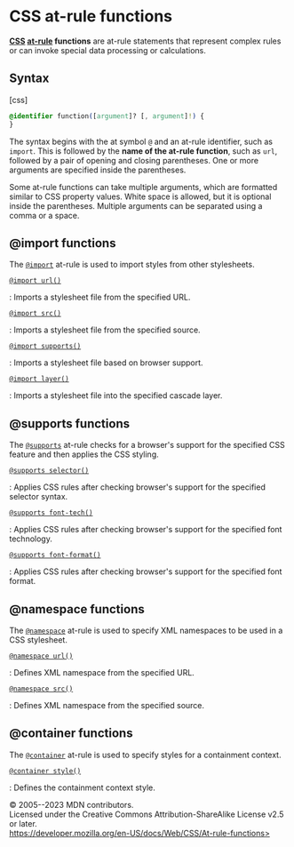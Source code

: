 CSS at-rule functions
=====================

**[CSS](https://developer.mozilla.org/en-US/docs/Web/CSS)
[at-rule](at-rule.md) functions** are at-rule statements that represent
complex rules or can invoke special data processing or calculations.

Syntax
------

[css]

```css
@identifier function([argument]? [, argument]!) {
}
```

The syntax begins with the at symbol `@` and an at-rule identifier, such
as `import`. This is followed by the **name of the at-rule function**,
such as `url`, followed by a pair of opening and closing parentheses.
One or more arguments are specified inside the parentheses.

Some at-rule functions can take multiple arguments, which are formatted
similar to CSS property values. White space is allowed, but it is
optional inside the parentheses. Multiple arguments can be separated
using a comma or a space.

\@import functions
------------------

The [`@import`](@import.md) at-rule is used to import styles from other
stylesheets.

[`@import url()`](@import.md)

:   Imports a stylesheet file from the specified URL.

[`@import src()`](@import.md)

:   Imports a stylesheet file from the specified source.

[`@import supports()`](@import.md)

:   Imports a stylesheet file based on browser support.

[`@import layer()`](@import.md)

:   Imports a stylesheet file into the specified cascade layer.

\@supports functions
--------------------

The [`@supports`](@supports.md) at-rule checks for a browser\'s support for
the specified CSS feature and then applies the CSS styling.

[`@supports selector()`](@supports.md)

:   Applies CSS rules after checking browser\'s support for the
    specified selector syntax.

[`@supports font-tech()`](@supports.md)

:   Applies CSS rules after checking browser\'s support for the
    specified font technology.

[`@supports font-format()`](@supports.md)

:   Applies CSS rules after checking browser\'s support for the
    specified font format.

\@namespace functions
---------------------

The [`@namespace`](@namespace.md) at-rule is used to specify XML namespaces
to be used in a CSS stylesheet.

[`@namespace url()`](@namespace.md)

:   Defines XML namespace from the specified URL.

[`@namespace src()`](@namespace.md)

:   Defines XML namespace from the specified source.

\@container functions
---------------------

The [`@container`](@container.md) at-rule is used to specify styles for a
containment context.

[`@container style()`](@container.md)

:   Defines the containment context style.

© 2005--2023 MDN contributors.\
Licensed under the Creative Commons Attribution-ShareAlike License v2.5
or later.\
https://developer.mozilla.org/en-US/docs/Web/CSS/At-rule-functions>
